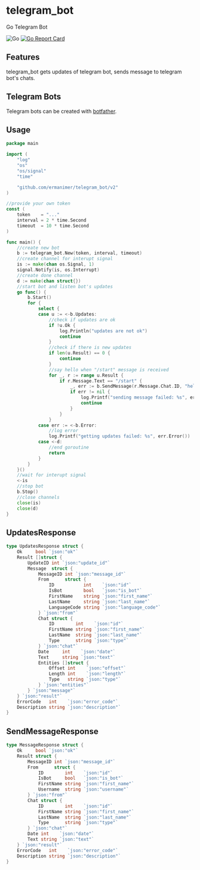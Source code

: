 # telegram_bot
Go Telegram Bot

![Go](https://github.com/ermanimer/telegram_bot/workflows/Go/badge.svg)
[![Go Report Card](https://goreportcard.com/badge/github.com/ermanimer/telegram_bot)](https://goreportcard.com/report/github.com/ermanimer/telegram_bot)

## Features
telegram_bot gets updates of telegram bot, sends message to telegram bot's chats.

## Telegram Bots
Telegram bots can be created with [botfather](https://t.me/botfather).

## Usage 
```go
package main

import (
	"log"
	"os"
	"os/signal"
	"time"

	"github.com/ermanimer/telegram_bot/v2"
)

//provide your own token
const (
	token    = "..."
	interval = 2 * time.Second
	timeout  = 10 * time.Second
)

func main() {
	//create new bot
	b := telegram_bot.New(token, interval, timeout)
	//create channel for interupt signal
	is := make(chan os.Signal, 1)
	signal.Notify(is, os.Interrupt)
	//create done channel
	d := make(chan struct{})
	//start bot and listen bot's updates
	go func() {
		b.Start()
		for {
			select {
			case u := <-b.Updates:
				//check if updates are ok
				if !u.Ok {
					log.Println("updates are not ok")
					continue
				}
				//check if there is new updates
				if len(u.Result) == 0 {
					continue
				}
				//say hello when "/start" message is received
				for _, r := range u.Result {
					if r.Message.Text == "/start" {
						_, err := b.SendMessage(r.Message.Chat.ID, "hello")
						if err != nil {
							log.Printf("sending message failed: %s", err.Error())
							continue
						}
					}
				}
			case err := <-b.Error:
				//log error
				log.Printf("getting updates failed: %s", err.Error())
			case <-d:
				//end goroutine
				return
			}
		}
	}()
	//wait for interupt signal
	<-is
	//stop bot
	b.Stop()
	//close channels
	close(is)
	close(d)
}
```

## UpdatesResponse
```go
type UpdatesResponse struct {
	Ok     bool `json:"ok"`
	Result []struct {
		UpdateID int `json:"update_id"`
		Message  struct {
			MessageID int `json:"message_id"`
			From      struct {
				ID           int    `json:"id"`
				IsBot        bool   `json:"is_bot"`
				FirstName    string `json:"first_name"`
				LastName     string `json:"last_name"`
				LanguageCode string `json:"language_code"`
			} `json:"from"`
			Chat struct {
				ID        int    `json:"id"`
				FirstName string `json:"first_name"`
				LastName  string `json:"last_name"`
				Type      string `json:"type"`
			} `json:"chat"`
			Date     int    `json:"date"`
			Text     string `json:"text"`
			Entities []struct {
				Offset int    `json:"offset"`
				Length int    `json:"length"`
				Type   string `json:"type"`
			} `json:"entities"`
		} `json:"message"`
	} `json:"result"`
	ErrorCode   int    `json:"error_code"`
	Description string `json:"description"`
}
```

## SendMessageResponse
```go
type MessageResponse struct {
	Ok     bool `json:"ok"`
	Result struct {
		MessageID int `json:"message_id"`
		From      struct {
			ID        int    `json:"id"`
			IsBot     bool   `json:"is_bot"`
			FirstName string `json:"first_name"`
			Username  string `json:"username"`
		} `json:"from"`
		Chat struct {
			ID        int    `json:"id"`
			FirstName string `json:"first_name"`
			LastName  string `json:"last_name"`
			Type      string `json:"type"`
		} `json:"chat"`
		Date int    `json:"date"`
		Text string `json:"text"`
	} `json:"result"`
	ErrorCode   int    `json:"error_code"`
	Description string `json:"description"`
}
```